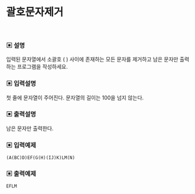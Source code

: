 # 괄호문자제거

<br>

### ▣ 설명

입력된 문자열에서 소괄호 ( ) 사이에 존재하는 모든 문자를 제거하고 남은 문자만 출력하는 프로그램을 작성하세요.

### ▣ 입력설명

첫 줄에 문자열이 주어진다. 문자열의 길이는 100을 넘지 않는다.

### ▣ 출력설명

남은 문자만 출력한다.

### ▣ 입력예제

```text
(A(BC)D)EF(G(H)(IJ)K)LM(N)
```

### ▣ 출력예제

```text
EFLM
```
